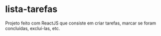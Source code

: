 # lista-tarefas
 Projeto feito com ReactJS que consiste em criar tarefas, marcar se foram concluídas, excluí-las, etc.

